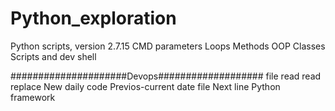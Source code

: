 # Python_exploration
Python scripts, version 2.7.15
CMD parameters
Loops
Methods
OOP
Classes
Scripts and dev shell

#####################Devops###################
file read
read replace
New daily code
Previos-current date file
Next line
Python framework

